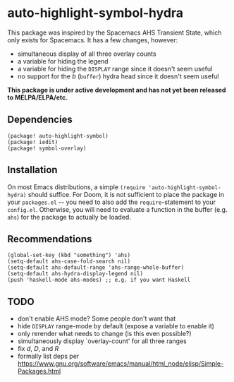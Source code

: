 # auto-highlight-symbol-hydra

This package was inspired by the Spacemacs AHS Transient State, which only exists for Spacemacs. It has a few changes, however:

* simultaneous display of all three overlay counts
* a variable for hiding the legend
* a variable for hiding the `DISPLAY` range since it doesn't seem useful
* no support for the _b_ (`buffer`) hydra head since it doesn't seem useful

**This package is under active development and has not yet been released to MELPA/ELPA/etc.**

## Dependencies

``` elisp
(package! auto-highlight-symbol)
(package! iedit)
(package! symbol-overlay)
```

## Installation

On most Emacs distributions, a simple `(require 'auto-highlight-symbol-hydra)` should suffice. For Doom, it is not sufficient to place the package in your `packages.el` -- you need to also add the `require`-statement to your `config.el`. Otherwise, you will need to evaluate a function in the buffer (e.g. `ahs`) for the package to actually be loaded.

## Recommendations

```elisp
(global-set-key (kbd "something") 'ahs)
(setq-default ahs-case-fold-search nil)
(setq-default ahs-default-range 'ahs-range-whole-buffer)
(setq-default ahs-hydra-display-legend nil)
(push 'haskell-mode ahs-modes) ;; e.g. if you want Haskell
```

## TODO

* don't enable AHS mode? Some people don't want that
* hide `DISPLAY` range-mode by default (expose a variable to enable it)
* only rerender what needs to change (is this even possible?)
* simultaneously display `overlay-count' for all three ranges
* fix _d_, _D_, and _R_
* formally list deps per https://www.gnu.org/software/emacs/manual/html_node/elisp/Simple-Packages.html
